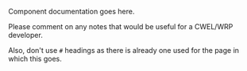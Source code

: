Component documentation goes here.

Please comment on any notes that would be useful for a CWEL/WRP developer.

Also, don't use `#` headings as there is already one used for the page in which this goes.
